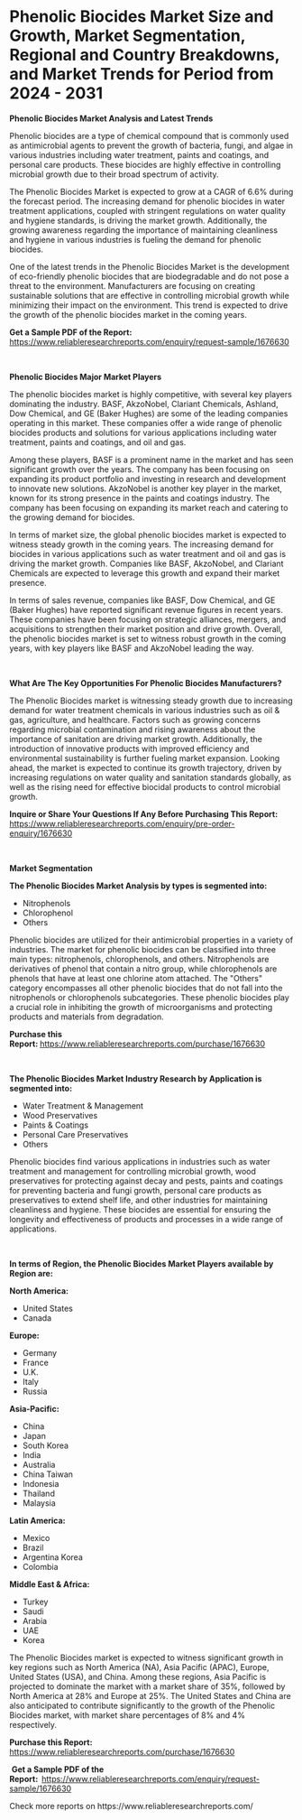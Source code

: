 <p><h1>Phenolic Biocides Market Size and Growth, Market Segmentation, Regional and Country Breakdowns, and Market Trends for Period from 2024 -  2031</h1></p><p><strong>Phenolic Biocides Market Analysis and Latest Trends</strong></p>
<p><p>Phenolic biocides are a type of chemical compound that is commonly used as antimicrobial agents to prevent the growth of bacteria, fungi, and algae in various industries including water treatment, paints and coatings, and personal care products. These biocides are highly effective in controlling microbial growth due to their broad spectrum of activity.</p><p>The Phenolic Biocides Market is expected to grow at a CAGR of 6.6% during the forecast period. The increasing demand for phenolic biocides in water treatment applications, coupled with stringent regulations on water quality and hygiene standards, is driving the market growth. Additionally, the growing awareness regarding the importance of maintaining cleanliness and hygiene in various industries is fueling the demand for phenolic biocides.</p><p>One of the latest trends in the Phenolic Biocides Market is the development of eco-friendly phenolic biocides that are biodegradable and do not pose a threat to the environment. Manufacturers are focusing on creating sustainable solutions that are effective in controlling microbial growth while minimizing their impact on the environment. This trend is expected to drive the growth of the phenolic biocides market in the coming years.</p></p>
<p><strong>Get a Sample PDF of the Report:&nbsp;</strong> <a href="https://www.reliableresearchreports.com/enquiry/request-sample/1676630">https://www.reliableresearchreports.com/enquiry/request-sample/1676630</a></p>
<p>&nbsp;</p>
<p><strong>Phenolic Biocides Major Market Players</strong></p>
<p><p>The phenolic biocides market is highly competitive, with several key players dominating the industry. BASF, AkzoNobel, Clariant Chemicals, Ashland, Dow Chemical, and GE (Baker Hughes) are some of the leading companies operating in this market. These companies offer a wide range of phenolic biocides products and solutions for various applications including water treatment, paints and coatings, and oil and gas.</p><p>Among these players, BASF is a prominent name in the market and has seen significant growth over the years. The company has been focusing on expanding its product portfolio and investing in research and development to innovate new solutions. AkzoNobel is another key player in the market, known for its strong presence in the paints and coatings industry. The company has been focusing on expanding its market reach and catering to the growing demand for biocides.</p><p>In terms of market size, the global phenolic biocides market is expected to witness steady growth in the coming years. The increasing demand for biocides in various applications such as water treatment and oil and gas is driving the market growth. Companies like BASF, AkzoNobel, and Clariant Chemicals are expected to leverage this growth and expand their market presence.</p><p>In terms of sales revenue, companies like BASF, Dow Chemical, and GE (Baker Hughes) have reported significant revenue figures in recent years. These companies have been focusing on strategic alliances, mergers, and acquisitions to strengthen their market position and drive growth. Overall, the phenolic biocides market is set to witness robust growth in the coming years, with key players like BASF and AkzoNobel leading the way.</p></p>
<p>&nbsp;</p>
<p><strong>What Are The Key Opportunities For Phenolic Biocides Manufacturers?</strong></p>
<p><p>The Phenolic Biocides market is witnessing steady growth due to increasing demand for water treatment chemicals in various industries such as oil & gas, agriculture, and healthcare. Factors such as growing concerns regarding microbial contamination and rising awareness about the importance of sanitation are driving market growth. Additionally, the introduction of innovative products with improved efficiency and environmental sustainability is further fueling market expansion. Looking ahead, the market is expected to continue its growth trajectory, driven by increasing regulations on water quality and sanitation standards globally, as well as the rising need for effective biocidal products to control microbial growth.</p></p>
<p><strong>Inquire or Share Your Questions If Any Before Purchasing This Report:</strong> <a href="https://www.reliableresearchreports.com/enquiry/pre-order-enquiry/1676630">https://www.reliableresearchreports.com/enquiry/pre-order-enquiry/1676630</a></p>
<p>&nbsp;</p>
<p><strong>Market Segmentation</strong></p>
<p><strong>The Phenolic Biocides Market Analysis by types is segmented into:</strong></p>
<p><ul><li>Nitrophenols</li><li>Chlorophenol</li><li>Others</li></ul></p>
<p><p>Phenolic biocides are utilized for their antimicrobial properties in a variety of industries. The market for phenolic biocides can be classified into three main types: nitrophenols, chlorophenols, and others. Nitrophenols are derivatives of phenol that contain a nitro group, while chlorophenols are phenols that have at least one chlorine atom attached. The "Others" category encompasses all other phenolic biocides that do not fall into the nitrophenols or chlorophenols subcategories. These phenolic biocides play a crucial role in inhibiting the growth of microorganisms and protecting products and materials from degradation.</p></p>
<p><strong>Purchase this Report:&nbsp;</strong><a href="https://www.reliableresearchreports.com/purchase/1676630">https://www.reliableresearchreports.com/purchase/1676630</a></p>
<p>&nbsp;</p>
<p><strong>The Phenolic Biocides Market Industry Research by Application is segmented into:</strong></p>
<p><ul><li>Water Treatment & Management</li><li>Wood Preservatives</li><li>Paints & Coatings</li><li>Personal Care Preservatives</li><li>Others</li></ul></p>
<p><p>Phenolic biocides find various applications in industries such as water treatment and management for controlling microbial growth, wood preservatives for protecting against decay and pests, paints and coatings for preventing bacteria and fungi growth, personal care products as preservatives to extend shelf life, and other industries for maintaining cleanliness and hygiene. These biocides are essential for ensuring the longevity and effectiveness of products and processes in a wide range of applications.</p></p>
<p>&nbsp;</p>
<p><strong>In terms of Region, the Phenolic Biocides Market Players available by Region are:</strong></p>
<p>
    <p> <strong> North America: </strong>
        <ul>
            <li>United States</li>
            <li>Canada</li>
        </ul>
        </p> 
    <p> <strong> Europe: </strong>
        <ul>
            <li>Germany</li>
            <li>France</li>
            <li>U.K.</li>
            <li>Italy</li>
            <li>Russia</li>
        </ul>
        </p> 
    <p> <strong> Asia-Pacific: </strong>
        <ul>
            <li>China</li>
            <li>Japan</li>
            <li>South Korea</li>
            <li>India</li>
            <li>Australia</li>
            <li>China Taiwan</li>
            <li>Indonesia</li>
            <li>Thailand</li>
            <li>Malaysia</li>
        </ul>
        </p> 
    <p> <strong> Latin America: </strong>
        <ul>
            <li>Mexico</li>
            <li>Brazil</li>
            <li>Argentina Korea</li>
            <li>Colombia</li>
        </ul>
        </p> 
    <p> <strong> Middle East & Africa: </strong>
        <ul>
            <li>Turkey</li>
            <li>Saudi</li>
            <li>Arabia</li>
            <li>UAE</li>
            <li>Korea</li>
        </ul>
    </p>
    </p>
<p><p>The Phenolic Biocides market is expected to witness significant growth in key regions such as North America (NA), Asia Pacific (APAC), Europe, United States (USA), and China. Among these regions, Asia Pacific is projected to dominate the market with a market share of 35%, followed by North America at 28% and Europe at 25%. The United States and China are also anticipated to contribute significantly to the growth of the Phenolic Biocides market, with market share percentages of 8% and 4% respectively.</p></p>
<p><strong>Purchase this Report: </strong><a href="https://www.reliableresearchreports.com/purchase/1676630">https://www.reliableresearchreports.com/purchase/1676630</a></p>
<p>&nbsp;<strong>Get a Sample PDF of the Report:&nbsp;&nbsp;</strong><a href="https://www.reliableresearchreports.com/enquiry/request-sample/1676630">https://www.reliableresearchreports.com/enquiry/request-sample/1676630</a></p>
<p><strong></strong></p>
<p>Check more reports on https://www.reliableresearchreports.com/</p>